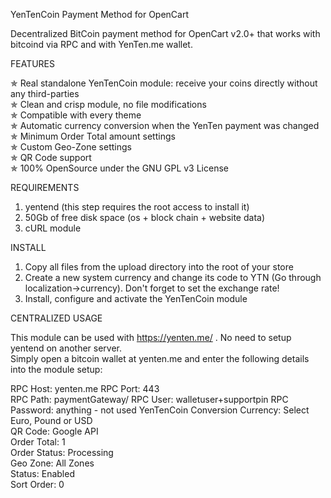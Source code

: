 YenTenCoin Payment Method for OpenCart

Decentralized BitCoin payment method for OpenCart v2.0+ that works with bitcoind via RPC and with YenTen.me wallet.

FEATURES  

✯  Real standalone YenTenCoin module: receive your coins directly without any third-parties  
✯  Clean and crisp module, no file modifications  
✯  Compatible with every theme  
✯  Automatic currency conversion when the YenTen payment was changed  
✯  Minimum Order Total amount settings  
✯  Custom Geo-Zone settings  
✯  QR Code support  
✯  100% OpenSource under the GNU GPL v3 License  

REQUIREMENTS  

1. yentend (this step requires the root access to install it)  
2. 50Gb of free disk space (os + block chain + website data)  
3. cURL module  

INSTALL  

1. Copy all files from the upload directory into the root of your store  
2. Create a new system currency and change its code to YTN (Go through localization->currency). Don't forget to set the exchange rate!
3. Install, configure and activate the YenTenCoin module  

CENTRALIZED USAGE

This module can be used with https://yenten.me/ . No need to setup yentend on another server.  
Simply open a bitcoin wallet at yenten.me and enter the following details into the module setup:  

RPC Host: yenten.me
RPC Port: 443  
RPC Path: paymentGateway/
RPC User: walletuser+supportpin 
RPC Password: anything - not used
YenTenCoin Conversion Currency: Select Euro, Pound or USD  
QR Code: Google API  
Order Total: 1  
Order Status: Processing  
Geo Zone: All Zones  
Status: Enabled  
Sort Order: 0  

